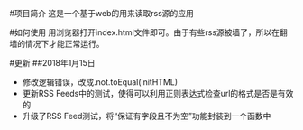 #项目简介
这是一个基于web的用来读取rss源的应用

#如何使用
用浏览器打开index.html文件即可。由于有些rss源被墙了，所以在翻墙的情况下才能正常运行。

#更新
##2018年1月15日
- 修改逻辑错误，改成.not.toEqual(initHTML)
- 更新RSS Feeds中的测试，使得可以利用正则表达式检查url的格式是否是有效的
- 升级了RSS Feed测试，将“保证有字段且不为空”功能封装到一个函数中